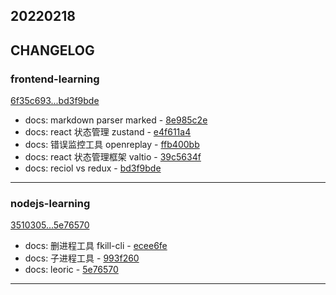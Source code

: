 ## 20220218

## CHANGELOG

### frontend-learning

[6f35c693...bd3f9bde](https://github.com/zhbhun/frontend-learning/compare/6f35c693...bd3f9bde)

* docs: markdown parser marked - [8e985c2e](https://github.com/zhbhun/frontend-learning/commit/8e985c2ed73a0cce59311f70e803dee5313bfec6)
* docs: react 状态管理 zustand - [e4f611a4](https://github.com/zhbhun/frontend-learning/commit/e4f611a44070d2418512728cdb960b8e843a38b0)
* docs: 错误监控工具 openreplay - [ffb400bb](https://github.com/zhbhun/frontend-learning/commit/ffb400bb5da6d72bec2efd671e3ff91df5030803)
* docs: react 状态管理框架 valtio - [39c5634f](https://github.com/zhbhun/frontend-learning/commit/39c5634f0223f9d0154252c3ec0455c87baf9e50)
* docs: reciol vs redux - [bd3f9bde](https://github.com/zhbhun/frontend-learning/commit/bd3f9bdecb003ca5c1b0408fa81be5014fce3d0e)

---

### nodejs-learning

[3510305...5e76570](https://github.com/zhbhun/nodejs-learning/compare/3510305...5e76570)

* docs: 删进程工具 fkill-cli - [ecee6fe](https://github.com/zhbhun/nodejs-learning/commit/ecee6fe3ae4f7a91735c2f44d594d02fb934d679)
* docs: 子进程工具 - [993f260](https://github.com/zhbhun/nodejs-learning/commit/993f260f2dedae4c69572b94e9eb0bd0cb5eec9e)
* docs: leoric - [5e76570](https://github.com/zhbhun/nodejs-learning/commit/5e76570f0719aca5bc6a928144a95ccd2cf10a86)

---

